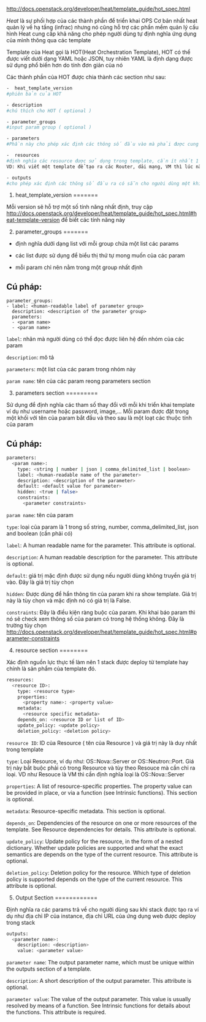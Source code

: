 ﻿http://docs.openstack.org/developer/heat/template_guide/hot_spec.html

*Heat* là sự phối hợp của các thành phần để triển khai OPS
Cơ bản nhất heat quản lý về hạ tầng (infrac) nhưng nó cũng hỗ trợ các phần mềm quản lý cấu hình
Heat cung cấp khả năng cho phép người dùng tự định nghĩa ứng dụng của mình thông qua các template

Template của Heat gọi là HOT(Heat Orchestration Template), HOT có thể được viết dưới dạng YAML hoặc JSON, tuy nhiên YAML là định dạng được sử dụng phổ biến hơn do tính đơn giản của nó

Các thành phần của HOT được chia thành các section như sau:

```sh
-  heat_template_version
#phiên bản của HOT

- description
#chú thích cho HOT ( optional )

- parameter_groups
#input param group ( optional )

- parameters
#Phần này cho phép xác định các thông số đầu vào mà phải được cung cấp khi sử dụng template.phần này là tùy chọn và có thể bỏ qua nếu như không yêu cầu tham số đầu vào

-  resources
#định nghĩa các resource được sử dụng trong template, cần ít nhất 1 resource trong template, nó chính là sản phầm và mục đích của template.
VD: Khi viết một template để tạo ra các Router, dải mạng, VM thì lúc này cần định nghĩa resources là Router, VM, dải mạng

- outputs
#cho phép xác định các thông số đầu ra có sẵn cho người dùng một khi mẫu được khởi tạo, đây là phần tùy chọn và có thể được bỏ qua khi không có giá trị sản lượng được yêu cầu.
```

1. heat_template_version
=======

Mỗi version sẽ hỗ trợ một số tính năng nhất định, truy cập http://docs.openstack.org/developer/heat/template_guide/hot_spec.html#heat-template-version để biết các tính năng này

2. parameter_groups
=======

- định nghĩa dưới dạng list với mỗi group chứa một list các params

- các list được sử dụng để biểu thị thứ tự mong muốn của các param

- mỗi param chỉ nên nằm trong một group nhất định

Cú pháp:
--------

```
parameter_groups:
- label: <human-readable label of parameter group>
  description: <description of the parameter group>
  parameters:
  - <param name>
  - <param name>
```
  
`label`: nhãn mà người dùng có thể đọc được liên hệ đến nhóm của các param

`description`: mô tả 

`parameters`: một list của các param trong nhóm này

`param name`: tên của các param reong parameters section

3. parameters section
=========

Sử dụng để định nghĩa các tham số thay đổi với mỗi khi triển khai template ví dụ như username hoặc password, image,...
Mỗi param được đặt trong một khối với tên của param bắt đầu và theo sau là một loạt các thuộc tính của param

Cú pháp:
--------

```sh
parameters:
  <param name>:
    type: <string | number | json | comma_delimited_list | boolean>
    label: <human-readable name of the parameter>
    description: <description of the parameter>
    default: <default value for parameter>
    hidden: <true | false>
    constraints:
      <parameter constraints>
```

`param name`: tên của param

`type`: loại của param là 1 trong số string, number, comma_delimited_list, json and boolean (cần phải có)

`label`: A human readable name for the parameter. This attribute is optional.

`description`: A human readable description for the parameter. This attribute is optional.

`default`: giá trị mặc định được sử dụng nếu người dùng không truyền giá trị vào. Đây là giá trị tùy chọn

`hidden`: Được dùng để hẩn thông tin của param khi ra show template. Giá trị này là tùy chọn và mặc định nó có giá trị là False.

`constraints`: Đây là điều kiện ràng buộc của param. Khi khai báo param thì nó sẽ check xem thông số của param có trong hệ thống không. Đây là trường tùy chọn http://docs.openstack.org/developer/heat/template_guide/hot_spec.html#parameter-constraints


4. resource section
========

Xác định nguồn lực thực tế làm nên 1 stack được deploy từ template hay chính là sản phẩm của template đó.

```sh
resources:
  <resource ID>:
    type: <resource type>
    properties:
      <property name>: <property value>
    metadata:
      <resource specific metadata>
    depends_on: <resource ID or list of ID>
    update_policy: <update policy>
    deletion_policy: <deletion policy>
```

`resource ID`: ID của Resource ( tên của Resource ) và giá trị này là duy nhất trong template

`type`: Loại Resource, ví dụ như: OS::Nova::Server or OS::Neutron::Port. Giá trị này bắt buộc phải có trong Resource và tùy theo Resouce mà cần chỉ ra loại. VD như Resouce là VM thì cần định nghĩa loại là OS::Nova::Server

`properties`: A list of resource-specific properties. The property value can be provided in place, or via a function (see Intrinsic functions). This section is optional.

`metadata`: Resource-specific metadata. This section is optional.

`depends_on`: Dependencies of the resource on one or more resources of the template. See Resource dependencies for details. This attribute is optional.

`update_policy`: Update policy for the resource, in the form of a nested dictionary. Whether update policies are supported and what the exact semantics are depends on the type of the current resource. This attribute is optional.

`deletion_policy`: Deletion policy for the resource. Which type of deletion policy is supported depends on the type of the current resource. This attribute is optional.


5. Output Section
============

Định nghĩa ra các params trả về cho người dùng sau khi stack được tạo ra ví dụ như địa chỉ IP của instance, địa chỉ URL của ứng dụng web được deploy trong stack

```sh
outputs:
  <parameter name>:
    description: <description>
    value: <parameter value>
```

`parameter name`: The output parameter name, which must be unique within the outputs section of a template.

`description`: A short description of the output parameter. This attribute is optional.

`parameter value`: The value of the output parameter. This value is usually resolved by means of a function. See Intrinsic functions for details about the functions. This attribute is required.